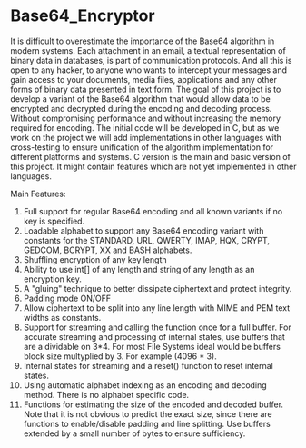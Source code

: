 # Base64_Encryptor
It is difficult to overestimate the importance of the Base64 algorithm in modern systems. Each attachment in an email, a textual representation of binary data in databases, is part of communication protocols. And all this is open to any hacker, to anyone who wants to intercept your messages and gain access to your documents, media files, applications and any other forms of binary data presented in text form. The goal of this project is to develop a variant of the Base64 algorithm that would allow data to be encrypted and decrypted during the encoding and decoding process. Without compromising performance and without increasing the memory required for encoding. The initial code will be developed in C, but as we work on the project we will add implementations in other languages with cross-testing to ensure unification of the algorithm implementation for different platforms and systems. C version is the main and basic version of this project. It might contain features which are not yet implemented in other languages.

Main Features:

1. Full support for regular Base64 encoding and all known variants if no key is specified.
2. Loadable alphabet to support any Base64 encoding variant with constants for the STANDARD, URL, QWERTY, IMAP, HQX, CRYPT, GEDCOM, BCRYPT, XX and BASH alphabets.
3. Shuffling encryption of any key length
4. Ability to use int[] of any length and string of any length as an encryption key.
5. A "gluing" technique to better dissipate ciphertext and protect integrity.
6. Padding mode ON/OFF
7. Allow ciphertext to be split into any line length with MIME and PEM text widths as constants.
8. Support for streaming and calling the function once for a full buffer. For accurate streaming and processing of internal states, use buffers that are a dividable on 3*4. For most File Systems ideal would be buffers block size multyplied by 3. For example (4096 * 3).
9. Internal states for streaming and a reset() function to reset internal states.
10. Using automatic alphabet indexing as an encoding and decoding method. There is no alphabet specific code.
11. Functions for estimating the size of the encoded and decoded buffer. Note that it is not obvious to predict the exact size, since there are functions to enable/disable padding and line splitting. Use buffers extended by a small number of bytes to ensure sufficiency.
